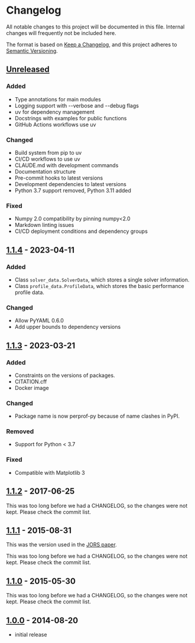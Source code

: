 # Changelog

All notable changes to this project will be documented in this file.
Internal changes will frequently not be included here.

The format is based on [Keep a Changelog],
and this project adheres to [Semantic Versioning].

## [Unreleased]

### Added

- Type annotations for main modules
- Logging support with --verbose and --debug flags
- uv for dependency management
- Docstrings with examples for public functions
- GitHub Actions workflows use uv

### Changed

- Build system from pip to uv
- CI/CD workflows to use uv
- CLAUDE.md with development commands
- Documentation structure
- Pre-commit hooks to latest versions
- Development dependencies to latest versions
- Python 3.7 support removed, Python 3.11 added

### Fixed

- Numpy 2.0 compatibility by pinning numpy<2.0
- Markdown linting issues
- CI/CD deployment conditions and dependency groups

## [1.1.4] - 2023-04-11

### Added

- Class `solver_data.SolverData`, which stores a single solver information.
- Class `profile_data.ProfileData`, which stores the basic performance profile data.

### Changed

- Allow PyYAML 0.6.0
- Add upper bounds to dependency versions

## [1.1.3] - 2023-03-21

### Added

- Constraints on the versions of packages.
- CITATION.cff
- Docker image

### Changed

- Package name is now perprof-py because of name clashes in PyPI.

### Removed

- Support for Python < 3.7

### Fixed

- Compatible with Matplotlib 3

## [1.1.2] - 2017-06-25

This was too long before we had a CHANGELOG, so the changes were not kept.
Please check the commit list.

## [1.1.1] - 2015-08-31

This was the version used in the [JORS paper].

This was too long before we had a CHANGELOG, so the changes were not kept.
Please check the commit list.

## [1.1.0] - 2015-05-30

This was too long before we had a CHANGELOG, so the changes were not kept.
Please check the commit list.

## [1.0.0] - 2014-08-20

- initial release

<!-- Links -->
[keep a changelog]: https://keepachangelog.com/en/1.0.0/
[semantic versioning]: https://semver.org/spec/v2.0.0.html
[JORS paper]: https://openresearchsoftware.metajnl.com/articles/10.5334/jors.81/

<!-- Versions -->
<!-- markdown-link-check-disable -->
[unreleased]: https://github.com/abelsiqueira/perprof-py/compare/v1.1.4...HEAD
[1.1.4]: https://github.com/abelsiqueira/perprof-py/compare/v1.1.3...v1.1.4
[1.1.3]: https://github.com/abelsiqueira/perprof-py/compare/v1.1.2...v1.1.3
[1.1.2]: https://github.com/abelsiqueira/perprof-py/compare/v1.1.1...v1.1.2
[1.1.1]: https://github.com/abelsiqueira/perprof-py/compare/v1.1.0...v1.1.1
[1.1.0]: https://github.com/abelsiqueira/perprof-py/compare/v1.0.0...v1.1.0
[1.0.0]: https://github.com/abelsiqueira/perprof-py/releases/tag/v1.0.0
